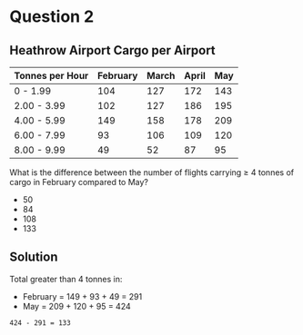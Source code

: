 # Question 2

## Heathrow Airport Cargo per Airport

|Tonnes per Hour|February|March|April|May|
|-------------|---------|------|-----|-----|
|0 - 1.99|104|127|172|143|
|2.00 - 3.99|102|127|186|195|
|4.00 - 5.99|149|158|178|209|
|6.00 - 7.99|93|106|109|120|
|8.00 - 9.99|49|52|87|95|

What is the difference between the number of flights carrying ≥ 4 tonnes of cargo in February compared to May?

* 50
* 84
* 108
* 133

## Solution

Total greater than 4 tonnes in:

* February = 149 + 93 + 49 = 291
* May =  209 + 120 + 95 = 424

`424 - 291 = 133`
